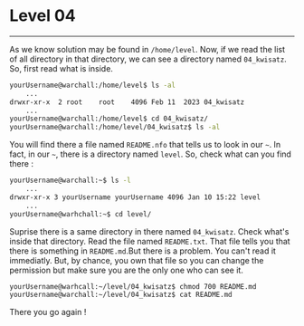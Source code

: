 # Level 04
---
As we know solution may be found in ```/home/level```. Now, if we read the list of all directory in that directory, we can see a directory named ```04_kwisatz```. So, first read what is inside.
```sh
yourUsername@warchall:/home/level$ ls -al
    ...
drwxr-xr-x  2 root    root    4096 Feb 11  2023 04_kwisatz
    ...
yourUsername@warchall:/home/level$ cd 04_kwisatz/
yourUsername@warchall:/home/level/04_kwisatz$ ls -al
```
You will find there a file named ```README.nfo``` that tells us to look in our ```~```. In fact, in our ```~```, there is a directory named ```level```. So, check what can you find there :
```sh
yourUsername@warchall:~$ ls -l
    ...
drwxr-xr-x 3 yourUsername yourUsername 4096 Jan 10 15:22 level
    ...
yourUsername@warhchall:~$ cd level/
```
Suprise there is a same directory in there named ```04_kwisatz```. Check what's inside that directory. Read the file named ```README.txt```. That file tells you that there is something in ```README.md```.But there is a problem. You can't read it immediatly. But, by chance, you own that file so you can change the permission but make sure you are the only one who can see it.
```sh
yourUsername@warhcall:~/level/04_kwisatz$ chmod 700 README.md
yourUsername@warchall:~/level/04_kwisatz$ cat README.md
```
There you go again !